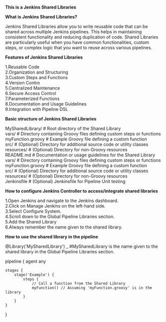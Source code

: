 **This is a Jenkins Shared Libraries**

**What is Jenkins Shared Libraries?**

 Jenkins Shared Libraries allow you to write reusable code that can be shared across multiple Jenkins pipelines. This helps in maintaining consistent functionality and reducing duplication of code. Shared Libraries are particularly useful when you have common functionalities, custom steps, or complex logic that you want to reuse across various pipelines.

**Features of Jenkins Shared Libraries**

 1.Reusable Code<br>
 2.Organization and Structuring<br>
 3.Custom Steps and Functions<br>
 4.Version Contro<br>
 5.Centralized Maintenance<br>
 6.Secure Access Control<br>
 7.Parameterized Functions<br>
 8.Documentation and Usage Guidelines<br>
 9.Integration with Pipeline DSL<br>

 **Basic structure of Jenkins Shared Libraries**
 
  MySharedLibrary/             # Root directory of the Shared Library<br>
  vars/                      # Directory containing Groovy files defining custom steps or functions<br>
    myFunction.groovy        # Example Groovy file defining a custom function<br>
  src/                       # (Optional) Directory for additional source code or utility classes<br>
  resources/                 # (Optional) Directory for non-Groovy resources<br>
  README.md                  # Documentation or usage guidelines for the Shared Library<br>
  vars/                      # Directory containing Groovy files defining custom steps or functions<br>
    myFunction.groovy        # Example Groovy file defining a custom function<br>
  src/                       # (Optional) Directory for additional source code or utility classes<br>
  resources/                 # (Optional) Directory for non-Groovy resources<br>
  Jenkinsfile                # (Optional) Jenkinsfile for Pipeline Unit testing<br>

**How to configure Jenkins Controller to access/integrate shared libraries**

 1.Open Jenkins and navigate to the Jenkins dashboard.<br>
 2.Click on Manage Jenkins on the left-hand side.<br>
 3.Select Configure System.<br>
 4.Scroll down to the Global Pipeline Libraries section.<br>
 5.Add the Shared Library<br>
 6.Always remember the name given to the shared library.<br>

**How to use the shared library in the pipeline**

 @Library('MySharedLibrary') _  #MySharedLibrary is the name given to the shared library in the Global Pipeline Libraries section.

pipeline {
    agent any
    
    stages {
        stage('Example') {
            steps {
                // Call a function from the Shared Library
                myFunction() // Assuming 'myFunction.groovy' is in the library
            }
        }
    }
}


